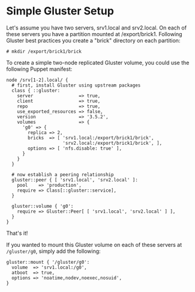 Simple Gluster Setup
====================

Let's assume you have two servers, srv1.local and srv2.local.  On each of these servers you have a partition mounted at /export/brick1.  Following Gluster best practices you create a "brick" directory on each partition:

    # mkdir /export/brick1/brick

To create a simple two-node replicated Gluster volume, you could use the following Puppet manifest:

    node /srv[1-2].local/ {
      # first, install Gluster using upstream packages
      class { ::gluster:
        server                 => true,
        client                 => true,
        repo                   => true,
        use_exported_resources => false,
        version                => '3.5.2',
        volumes                => {
          'g0' => {
            replica => 2,
            bricks  => [ 'srv1.local:/export/brick1/brick',
                         'srv2.local:/export/brick1/brick', ],
            options => [ 'nfs.disable: true' ],
          }
        }
      }

      # now establish a peering relationship
      gluster::peer { [ 'srv1.local', 'srv2.local' ]:
        pool    => 'production',
        require => Class[::gluster::service],
      }

      gluster::volume { 'g0':
        require => Gluster::Peer[ [ 'srv1.local', 'srv2.local' ] ],
      }
    }

That's it!

If you wanted to mount this Gluster volume on each of these servers at `/gluster/g0`, simply add the following:

    gluster::mount { '/gluster/g0':
      volume  => 'srv1.local:/g0',
      atboot  => true,
      options => 'noatime,nodev,noexec,nosuid',
    }


